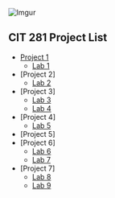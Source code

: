 ![Imgur](https://i.imgur.com/ckdcD0Y.jpg)
## CIT 281 Project List
- [Project 1](https://uo-cit-wyattholland.github.io/cit281-p1/)
  - [Lab 1](https://uo-cit-wyattholland.github.io/cit281-lab1/)
- [Project 2]
  - [Lab 2](https://uo-cit-wyattholland.github.io/cit281-lab2/)
- [Project 3]
  - [Lab 3](https://uo-cit-wyattholland.github.io/cit281-lab3/)
  - [Lab 4](https://uo-cit-wyattholland.github.io/cit281-lab4/)
- [Project 4]
  - [Lab 5](https://uo-cit-wyattholland.github.io/cit281-lab5/)
- [Project 5]
- [Project 6]
  - [Lab 6](https://uo-cit-wyattholland.github.io/cit281-lab6/)
  - [Lab 7](https://uo-cit-wyattholland.github.io/cit281-lab7/)
- [Project 7]
  - [Lab 8](https://uo-cit-wyattholland.github.io/cit281-lab8/)
  - [Lab 9](https://uo-cit-wyattholland.github.io/cit281-lab9/)











